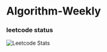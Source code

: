 # Algorithm-Weekly
 
### leetcode status 
![Leetcode Stats](https://leetcode.card.workers.dev/?username=Turituri&theme=nord)


